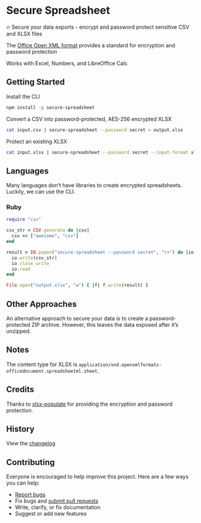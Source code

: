 # Secure Spreadsheet

:fire: Secure your data exports - encrypt and password protect sensitive CSV and XLSX files

The [Office Open XML format](https://en.wikipedia.org/wiki/Office_Open_XML) provides a standard for encryption and password protection

Works with Excel, Numbers, and LibreOffice Calc

## Getting Started

Install the CLI

```sh
npm install -g secure-spreadsheet
```

Convert a CSV into password-protected, AES-256 encrypted XLSX

```sh
cat input.csv | secure-spreadsheet --password secret > output.xlsx
```

Protect an existing XLSX

```sh
cat input.xlsx | secure-spreadsheet --password secret --input-format xlsx > output.xlsx
```

## Languages

Many languages don’t have libraries to create encrypted spreadsheets. Luckily, we can use the CLI.

### Ruby

```ruby
require "csv"

csv_str = CSV.generate do |csv|
  csv << ["awesome", "csv"]
end

result = IO.popen("secure-spreadsheet --password secret", "r+") do |io|
  io.write(csv_str)
  io.close_write
  io.read
end

File.open("output.xlsx", "w") { |f| f.write(result) }
```

## Other Approaches

An alternative approach to secure your data is to create a password-protected ZIP archive. However, this leaves the data exposed after it’s unzipped.

## Notes

The content type for XLSX is `application/vnd.openxmlformats-officedocument.spreadsheetml.sheet`.

## Credits

Thanks to [xlsx-populate](https://github.com/dtjohnson/xlsx-populate) for providing the encryption and password protection.

## History

View the [changelog](https://github.com/ankane/secure-spreadsheet/blob/master/CHANGELOG.md)

## Contributing

Everyone is encouraged to help improve this project. Here are a few ways you can help:

- [Report bugs](https://github.com/ankane/secure-spreadsheet/issues)
- Fix bugs and [submit pull requests](https://github.com/ankane/secure-spreadsheet/pulls)
- Write, clarify, or fix documentation
- Suggest or add new features
